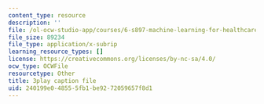 ```yaml
---
content_type: resource
description: ''
file: /ol-ocw-studio-app/courses/6-s897-machine-learning-for-healthcare-spring-2019/240199e048555fb1be9272059657f8d1_g5v-NvNoJQQ.vtt
file_size: 89234
file_type: application/x-subrip
learning_resource_types: []
license: https://creativecommons.org/licenses/by-nc-sa/4.0/
ocw_type: OCWFile
resourcetype: Other
title: 3play caption file
uid: 240199e0-4855-5fb1-be92-72059657f8d1
---
```

